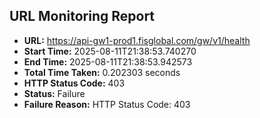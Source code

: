 ## URL Monitoring Report

- **URL:** https://api-gw1-prod1.fisglobal.com/gw/v1/health
- **Start Time:** 2025-08-11T21:38:53.740270
- **End Time:** 2025-08-11T21:38:53.942573
- **Total Time Taken:** 0.202303 seconds
- **HTTP Status Code:** 403
- **Status:** Failure
- **Failure Reason:** HTTP Status Code: 403
